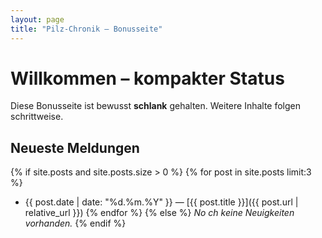 ```yaml
---
layout: page
title: "Pilz-Chronik – Bonusseite"
---
```


# Willkommen – kompakter Status

Diese Bonusseite ist bewusst **schlank** gehalten. Weitere Inhalte folgen schrittweise.

## Neueste Meldungen
{% if site.posts and site.posts.size > 0 %}
{% for post in site.posts limit:3 %}
- {{ post.date | date: "%d.%m.%Y" }} — [{{ post.title }}]({{ post.url | relative_url }})
{% endfor %}
{% else %}
_No ch keine Neuigkeiten vorhanden._
{% endif %}

